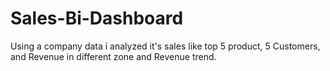 # Sales-Bi-Dashboard

Using a company data i analyzed it's sales like top 5 product, 5 Customers, and Revenue in different zone and Revenue trend.
